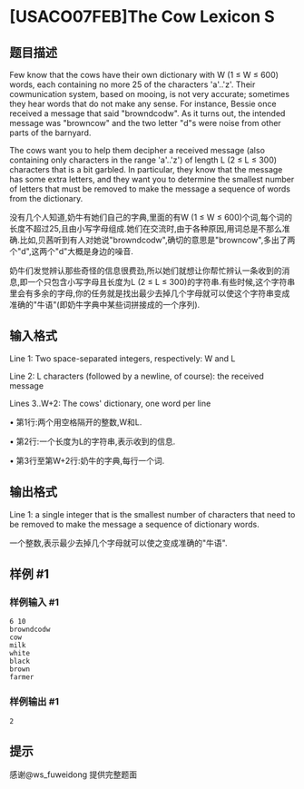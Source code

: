 # [USACO07FEB]The Cow Lexicon S

## 题目描述

Few know that the cows have their own dictionary with W (1 ≤ W ≤ 600) words, each containing no more 25 of the characters 'a'..'z'. Their cowmunication system, based on mooing, is not very accurate; sometimes they hear words that do not make any sense. For instance, Bessie once received a message that said "browndcodw". As it turns out, the intended message was "browncow" and the two letter "d"s were noise from other parts of the barnyard.

The cows want you to help them decipher a received message (also containing only characters in the range 'a'..'z') of length L (2 ≤ L ≤ 300) characters that is a bit garbled. In particular, they know that the message has some extra letters, and they want you to determine the smallest number of letters that must be removed to make the message a sequence of words from the dictionary.

没有几个人知道,奶牛有她们自己的字典,里面的有W (1 ≤ W ≤ 600)个词,每个词的长度不超过25,且由小写字母组成.她们在交流时,由于各种原因,用词总是不那么准确.比如,贝茜听到有人对她说"browndcodw",确切的意思是"browncow",多出了两个"d",这两个"d"大概是身边的噪音.


奶牛们发觉辨认那些奇怪的信息很费劲,所以她们就想让你帮忙辨认一条收到的消息,即一个只包含小写字母且长度为L (2 ≤ L ≤ 300)的字符串.有些时候,这个字符串里会有多余的字母,你的任务就是找出最少去掉几个字母就可以使这个字符串变成准确的"牛语"(即奶牛字典中某些词拼接成的一个序列).


## 输入格式

Line 1: Two space-separated integers, respectively: W and L


Line 2: L characters (followed by a newline, of course): the received message


Lines 3..W+2: The cows' dictionary, one word per line

• 第1行:两个用空格隔开的整数,W和L.


• 第2行:一个长度为L的字符串,表示收到的信息.


• 第3行至第W+2行:奶牛的字典,每行一个词.


## 输出格式

Line 1: a single integer that is the smallest number of characters that need to be removed to make the message a sequence of dictionary words.

一个整数,表示最少去掉几个字母就可以使之变成准确的"牛语".


## 样例 #1

### 样例输入 #1
```
6 10
browndcodw
cow
milk
white
black
brown
farmer
```

### 样例输出 #1

```
2
```

## 提示

感谢@ws\_fuweidong 提供完整题面

